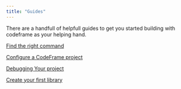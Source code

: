 ```yaml
---
title: "Guides"
---
```


There are a handfull of helpfull guides to get you started building with codeframe as your helping hand.

[Find the right command](../commands)

[Configure a CodeFrame project](../config)

[Debugging Your project](debug)

[Create your first library](../package-manager/create)
